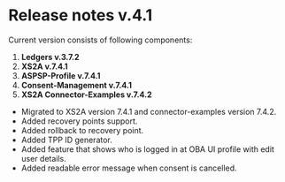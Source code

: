 # Release notes v.4.1

Current version consists of following components:

1. **Ledgers v.3.7.2**
2. **XS2A v.7.4.1**
3. **ASPSP-Profile v.7.4.1**
4. **Consent-Management v.7.4.1**
5. **XS2A Connector-Examples v.7.4.2**

- Migrated to XS2A version 7.4.1 and connector-examples version 7.4.2.
- Added recovery points support.
- Added rollback to recovery point.
- Added TPP ID generator.
- Added feature that shows who is logged in at OBA UI profile with edit user details.
- Added readable error message when consent is cancelled.


